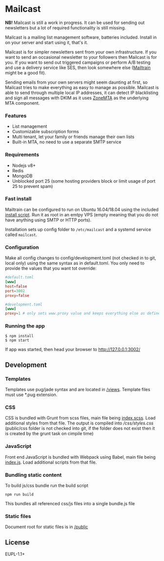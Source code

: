 # Mailcast

**NB!** Mailcast is still a work in progress. It can be used for sending out newsletters but a lot of required functionality is still missing.

Mailcast is a mailing list management software, batteries included. Install in on your server and start using it, that's it.

Mailcast is for simpler newsletters sent from your own infrastructure. If you want to send an occasional newsletter to your followers then Mailcast is for you. If you want to send out triggered campaigns or perform A/B testing and use a delivery service like SES, then look somewhere else ([Mailtrain](http://mailtrain.org/) might be a good fit).

Sending emails from your own servers might seem daunting at first, so Mailcast tries to make everything as easy to manage as possible. Mailcast is able to send through multiple local IP addresses, it can detect IP blacklisting and sign all messages with DKIM as it uses [ZoneMTA](https://github.com/zone-eu/zone-mta/) as the underlying MTA component.

### Features

-   List management
-   Customizable subscription forms
-   Multi tenant, let your family or friends manage their own lists
-   Built-in MTA, no need to use a separate SMTP service

### Requirements

-   Nodejs v8+
-   Redis
-   MongoDB
-   Unblocked port 25 (some hosting providers block or limit usage of port 25 to prevent spam)

### Fast install

Mailtrain can be configured to run on Ubuntu 16.04/18.04 using the included [install script](setup/install.sh). Run it as root in an emtpy VPS (empty meaning that you do not have anything using SMTP or HTTP ports).

Installation sets up config folder to `/etc/mailcast` and a systemd service called `mailcast`.

### Configuration

Make all config changes to config/development.toml (not checked in to git, local only) using the same syntax as in default.toml. You only need to provide the values that you want tot override:

```toml
#default.toml
[www]
host=false
port=3002
proxy=false

#development.toml
[www]
proxy=1 # only sets www.proxy value and keeps everything else as defined in default.toml
```

### Running the app

    $ npm install
    $ npm start

If app was started, then head your browser to http://127.0.0.1:3002/

## Development

### Templates

Templates use pug/jade syntax and are located in [/views](/views). Template files must use \*.pug extension.

### CSS

CSS is bundled with Grunt from scss files, main file being [index.scss](sources/sass/index.scss). Load additional styles from that file. The output is compiled into _/css/styles.css_ (public/css folder is not checked into git, if the folder does not exist then it is created by the grunt task on cimpile time)

### JavaScript

Front end JavaScript is bundled with Webpack using Babel, main file being [index.js](sources/index.js). Load additional scripts from that file.

### Bundling static content

To build js/css bundle run the build script

    npm run build

This bundles all referenced css/js files into a single bundle.js file

### Static files

Document root for static files is in [/public](/public)

## License

EUPL-1.1+
